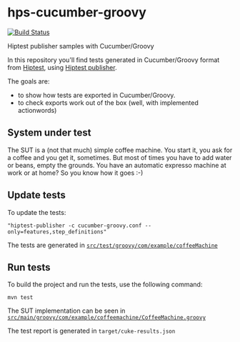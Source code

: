 # hps-cucumber-groovy

[![Build Status](https://travis-ci.org/hiptest/hps-cucumber-groovy.svg?branch=master)](https://travis-ci.org/hiptest/hps-cucumber-groovy)

Hiptest publisher samples with Cucumber/Groovy

In this repository you'll find tests generated in Cucumber/Groovy format from [Hiptest](https://hiptest.com), using [Hiptest publisher](https://github.com/hiptest/hiptest-publisher).

The goals are:

 * to show how tests are exported in Cucumber/Groovy.
 * to check exports work out of the box (well, with implemented actionwords)

System under test
------------------

The SUT is a (not that much) simple coffee machine. You start it, you ask for a coffee and you get it, sometimes. But most of times you have to add water or beans, empty the grounds. You have an automatic expresso machine at work or at home? So you know how it goes :-)

Update tests
-------------


To update the tests:

    "hiptest-publisher -c cucumber-groovy.conf --only=features,step_definitions"

The tests are generated in [``src/test/groovy/com/example/coffeeMachine``](https://github.com/hiptest/hps-cucumber-groovy/tree/master/src/test/groovy/com/example/coffeeMachine)

Run tests
---------


To build the project and run the tests, use the following command:

    mvn test

The SUT implementation can be seen in [``src/main/groovy/com/example/coffeemachine/CoffeeMachine.groovy``](https://github.com/hiptest/hps-cucumber-groovy/blob/master/src/main/groovy/com/example/coffeeMachine/CoffeeMachine.groovy)

The test report is generated in ```target/cuke-results.json```